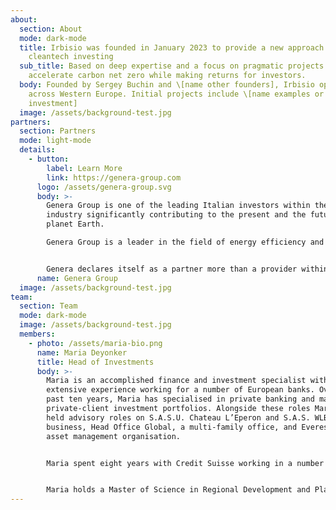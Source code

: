 ```yaml
---
about:
  section: About
  mode: dark-mode
  title: Irbisio was founded in January 2023 to provide a new approach to
    cleantech investing
  sub_title: Based on deep expertise and a focus on pragmatic projects that will
    accelerate carbon net zero while making returns for investors.
  body: Founded by Sergey Buchin and \[name other founders], Irbisio operates
    across Western Europe. Initial projects include \[name examples or area of
    investment]
  image: /assets/background-test.jpg
partners:
  section: Partners
  mode: light-mode
  details:
    - button:
        label: Learn More
        link: https://genera-group.com
      logo: /assets/genera-group.svg
      body: >-
        Genera Group is one of the leading Italian investors within the energy
        industry significantly contributing to the present and the future of the
        planet Earth.

        Genera Group is a leader in the field of energy efficiency and invests in experimentation and engineering to achieve remarkable results in terms of energy production’s sustainability.


        Genera declares itself as a partner more than a provider within this framework. It strives to identify the best suitable interventions to Client’s needs, to choose the most enhanced technologies, to work with the most reliable suppliers.
      name: Genera Group
  image: /assets/background-test.jpg
team:
  section: Team
  mode: dark-mode
  image: /assets/background-test.jpg
  members:
    - photo: /assets/maria-bio.png
      name: Maria Deyonker
      title: Head of Investments
      body: >-
        Maria is an accomplished finance and investment specialist with
        extensive experience working for a number of European banks. Over the
        past ten years, Maria has specialised in private banking and managing
        private-client investment portfolios. Alongside these roles Maria has
        held advisory roles on S.A.S.U. Chateau L’Eperon and S.A.S. WLB, a wine
        business, Head Office Global, a multi-family office, and Everest AG, an
        asset management organisation.


        Maria spent eight years with Credit Suisse working in a number of positions in private banking, working with UNHWI, leading to her joining JP Morgan, again in the privat banking division. Prior to working for Credit Suisse, Maria held senior roles at RBS and in the investment arm of Dutch bank, ABN AMRO.


        Maria holds a Master of Science in Regional Development and Planning and holds a Becker CPA Review qualification.
---
```


